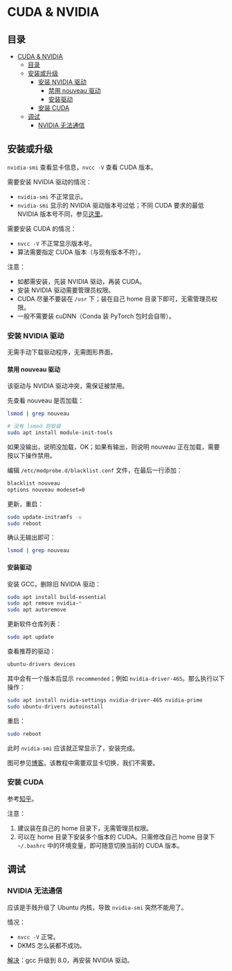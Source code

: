 # CUDA & NVIDIA

## 目录

- [CUDA & NVIDIA](#cuda--nvidia)
  - [目录](#目录)
  - [安装或升级](#安装或升级)
    - [安装 NVIDIA 驱动](#安装-nvidia-驱动)
      - [禁用 nouveau 驱动](#禁用-nouveau-驱动)
      - [安装驱动](#安装驱动)
    - [安装 CUDA](#安装-cuda)
  - [调试](#调试)
    - [NVIDIA 无法通信](#nvidia-无法通信)

## 安装或升级

`nvidia-smi` 查看显卡信息，`nvcc -V` 查看 CUDA 版本。

需要安装 NVIDIA 驱动的情况：

- `nvidia-smi` 不正常显示。
- `nvidia-smi` 显示的 NVIDIA 驱动版本号过低；不同 CUDA 要求的最低 NVIDIA 版本号不同，参见[这里](https://docs.nvidia.com/cuda/cuda-toolkit-release-notes/index.html)。

需要安装 CUDA 的情况：

- `nvcc -V` 不正常显示版本号。
- 算法需要指定 CUDA 版本（与现有版本不符）。

注意：

- 如都需安装，先装 NVIDIA 驱动，再装 CUDA。
- 安装 NVIDIA 驱动需要管理员权限。
- CUDA 尽量不要装在 `/usr` 下；装在自己 home 目录下即可，无需管理员权限。
- 一般不需要装 cuDNN（Conda 装 PyTorch 包时会自带）。

### 安装 NVIDIA 驱动

无需手动下载驱动程序，无需图形界面。

#### 禁用 nouveau 驱动

该驱动与 NVIDIA 驱动冲突，需保证被禁用。

先查看 nouveau 是否加载：

```bash
lsmod | grep nouveau

# 没有 lsmod 则安装
sudo apt install module-init-tools
```

如果没输出，说明没加载，OK；如果有输出，则说明 nouveau 正在加载，需要按以下操作禁用。

编辑 `/etc/modprobe.d/blacklist.conf` 文件，在最后一行添加：

```txt
blacklist nouveau
options nouveau modeset=0
```

更新，重启：

```bash
sudo update-initramfs -u
sudo reboot
```

确认无输出即可：

```bash
lsmod | grep nouveau
```

#### 安装驱动

安装 GCC，删除旧 NVIDIA 驱动：

```bash
sudo apt install build-essential
sudo apt remove nvidia-*
sudo apt autoremove
```

更新软件仓库列表：

```bash
sudo apt update
```

查看推荐的驱动：

```bash
ubuntu-drivers devices
```

其中会有一个版本后显示 `recommended`；例如 `nvidia-driver-465`。那么执行以下操作：

```bash
sudo apt install nvidia-settings nvidia-driver-465 nvidia-prime
sudo ubuntu-drivers autoinstall
```

重启：

```bash
sudo reboot
```

此时 `nvidia-smi` 应该就正常显示了，安装完成。

图可参见[博客](https://blog.csdn.net/BigData_Mining/article/details/99670642)。该教程中需要双显卡切换，我们不需要。

### 安装 CUDA

参考[知乎](https://zhuanlan.zhihu.com/p/198161777)。

注意：

1. 建议装在自己的 home 目录下，无需管理员权限。
2. 可以在 home 目录下安装多个版本的 CUDA。只需修改自己 home 目录下 `~/.bashrc` 中的环境变量，即可随意切换当前的 CUDA 版本。

## 调试

### NVIDIA 无法通信

应该是手贱升级了 Ubuntu 内核，导致 `nvidia-smi` 突然不能用了。

情况：

- `nvcc -V` 正常。
- DKMS 怎么装都不成功。

[解决](https://blog.csdn.net/JerryZhang__/article/details/108865176)：gcc 升级到 8.0，再安装 NVIDIA 驱动。
